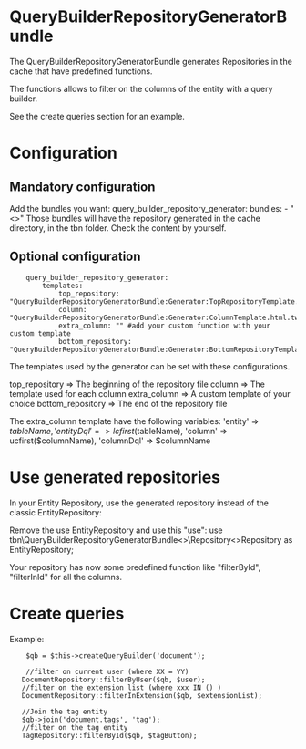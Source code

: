 # QueryBuilderRepositoryGeneratorBundle
The QueryBuilderRepositoryGeneratorBundle generates Repositories in the cache that have predefined functions.

The functions allows to filter on the columns of the entity with a query builder.

See the create queries section for an example.

# Configuration

## Mandatory configuration
Add the bundles you want: 
		query_builder_repository_generator:
    		bundles: 
        		- "<<YourBundleName>>"
Those bundles will have the repository generated in the cache directory, in the tbn folder. Check the content by yourself. 

## Optional configuration

		query_builder_repository_generator:
			templates:
				top_repository: "QueryBuilderRepositoryGeneratorBundle:Generator:TopRepositoryTemplate.html.twig"
				column: "QueryBuilderRepositoryGeneratorBundle:Generator:ColumnTemplate.html.twig"
				extra_column: "" #add your custom function with your custom template
				bottom_repository: "QueryBuilderRepositoryGeneratorBundle:Generator:BottomRepositoryTemplate.html.twig"

The templates used by the generator can be set with these configurations.


top_repository => The beginning of the repository file
column => The template used for each column
extra_column => A custom template of your choice
bottom_repository => The end of the repository file

The extra_column template have the following variables:
		'entity' => $tableName,
    	'entityDql' => lcfirst($tableName),
        'column' => ucfirst($columnName),
        'columnDql' => $columnName

# Use generated repositories

In your Entity Repository, use the generated repository instead of the classic EntityRepository:

Remove the use EntityRepository and use this "use":
		use tbn\QueryBuilderRepositoryGeneratorBundle\<<YourBundleName>>\Repository\<<Your Entity Name>>Repository as EntityRepository;

Your repository has now some predefined function like "filterById", "filterInId" for all the columns.


# Create queries
 
 Example:
 
		$qb = $this->createQueryBuilder('document');

		//filter on current user (where XX = YY)
       DocumentRepository::filterByUser($qb, $user);
       //filter on the extension list (where xxx IN () )
       DocumentRepository::filterInExtension($qb, $extensionList);
       
       //Join the tag entity
       $qb->join('document.tags', 'tag');
       //filter on the tag entity
       TagRepository::filterById($qb, $tagButton);
       